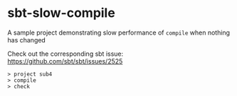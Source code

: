 # sbt-slow-compile

A sample project demonstrating slow performance of `compile` when nothing has changed

Check out the corresponding sbt issue: https://github.com/sbt/sbt/issues/2525

```
> project sub4
> compile
> check
```
